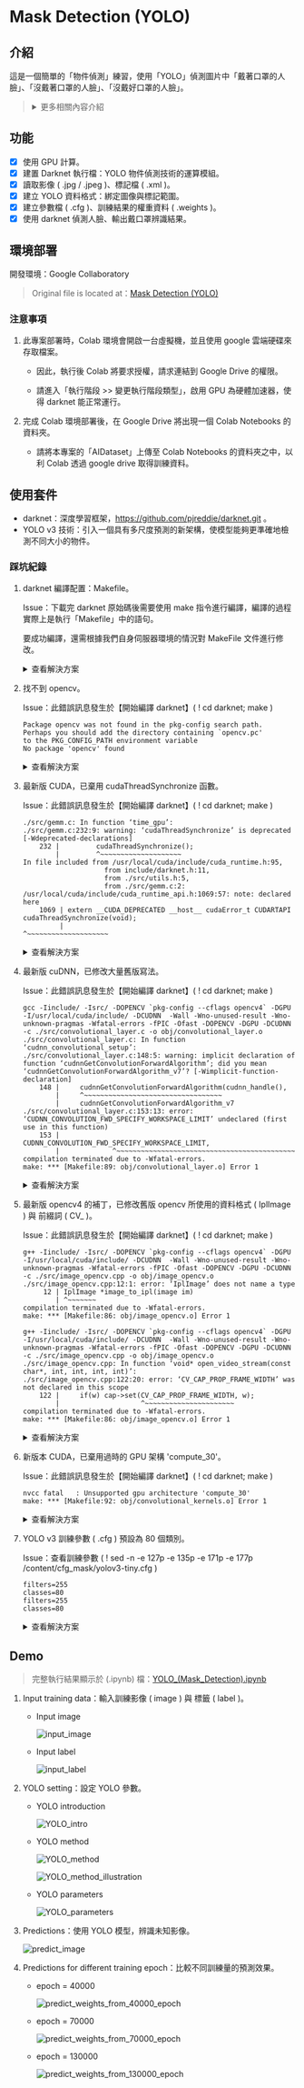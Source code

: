 # Mask Detection (YOLO)

## 介紹

這是一個簡單的「物件偵測」練習，使用「YOLO」偵測圖片中「戴著口罩的人臉」、「沒戴著口罩的人臉」、「沒戴好口罩的人臉」。

> <details>
> 
> <summary>更多相關內容介紹</summary>
> 
> <br>
> 
> > ### 物件偵測 與 影像辨識
> >
> > 物件偵測，除了要判斷影像中的所有物體各自屬於哪個類別之外，還要找出物體的位置。
> >
> > <details>
> >
> > <summary>更多詳細介紹</summary>
> > 
> > - CNN 對於物體的分類又快又好，但用 CNN 掃描，來辨識圖片中的各種物體的效率十分低下。
> > 
> >     - 最簡單的作法就是用 Sliding Windows 的概念，也就是用一個固定大小的框框，逐一的掃過整張圖片，每次框出來的圖像丟到 CNN 中去判斷類別。
> > 
> >     - 由於物體的大小是不可預知的，所以還要用不同大小的框框去偵測。
> >     
> >     - 表示我們對單一影像需要掃描非常多次，每掃一次都需要算一次 CNN，這會耗費大量的運算資源，而且速度很慢。
> > 
> > - YOLO 是一種用來辨識影像中物體的 AI 模型，讓電腦能夠快速地識別出一張圖片中的物體 + 它們的位置的技術。
> > 
> >     - 原本的物件偵測任務是利用「分類器」來進行，但 YOLO 將物件偵測視為一個「回歸 ( regression )」任務。
> > 
> >     - 從空間中分割出邊界框 ( Bounding Box ) 並且計算出類別「機率」。
> > 
> >     - 輸出包含 bounding box、confidence 及 class probability。
> > 
> > </details>
> 
> > ### YOLO
> > 
> > YOLO 的全名是 “You Only Look Once”，意思是電腦只需要看一眼圖片，就能完成物件的影像辨識和定位。
> > 
> > <details>
> >
> > <summary>更多詳細介紹</summary>
> >
> > - YOLO 物件偵測方式：
> > 
> >     將原圖拆成很多個 grid cell，然後在「每個 grid cell」進行「兩個 bounding box 的預測」和「屬於哪個類別的機率預測」，最後用閾值和 NMS ( Non-Maximum Suppression，非極大值抑制 ) 的方式得到結果。
> > 
> >     1. YOLO 會把原圖先平均分成 S×S 格。
> > 
> >         - 這邊假設原圖大小為 100 x 100，S 為 5，原圖就會被平均分成 5 × 5 的 grid cell ( 大小 = 20 × 20 )。
> > 
> >     2. 每個 grid cell 必須要負責預測「B 個 bounding boxes」和「屬於每個類別的機率」，每個 bounding box 會帶有 5 個預設值 ( x, y, w, h, and confidence )。
> > 
> >         - ( x, y ) 用來表示某一個物件在這個 grid cell 的中心座標，這個物件相對應的寬高分別為 w, h。
> >         
> >         - confidence 則是用來表示這個物件是否為一個物件的信心程度 ( confidence score )。
> > 
> >         - 參考資料：https://developer.aliyun.com/article/1309596
> > 
> >     3. 整體的概念就是如果要「被偵測的物件中心」落在哪一個 grid cell，那個 grid cell 就要負責偵測這個物件。
> >         
> >         - 如果物件在 grid cell 內，confidence score 就等於「預測的 bounding box」和「ground truth 事實」的 IOU ( intersection over union，重疊性 )。反之，如果在某個 grid cell 沒有任何物件，這時候 confidence score 就會是 0，
> > 
> > - YOLO 僅利用一個神經網路，進行一次 CNN 計算，來直接預測「邊界框」及「類別機率」。
> >     
> >     - 因為整個偵測過程只有使用單一個神經網路，因此可以視為是一個 End-to-End 的優化過程。
> > 
> >     - 這樣統一的架構，將物件定位和分類一起完成，執行速度十分快速，效率極高。
> > 
> > - YOLO 在邊界框預測上有很強的「空間限制」：每一個網格 ( grid ) 僅能生成預測「兩個」邊界框 ( Bounding Box )，並且只能有一個目標類別 ( class )。
> > 
> >     - 限制了 YOLO 對相鄰目標的預測。換句話說，YOLO 對於成群聚集 ( 密集 ) 的小物件 ( 例如鳥群、人群 ) 有預測上的困難。
> >     
> >     - YOLO 在精度上的缺失：雖然它可以快速識別影像中的目標，但很難精確定位某些目標，尤其是小物件。
> > 
> > - YOLO 是基於全域圖片進行推理，不像滑窗和 region proposal-base 演算法那樣只是基於感興趣區域做推理。
> > 
> >     - 由於 yolo 訓練和推理都是基於整張圖片，而 Fast R-CNN 是基於局部感興趣區域訓練，所以 Fast R-CNN 將背景誤認為目標的錯誤較多，yolo 的背景誤報相對地少了一半。
> > 
> >     - YOLO 對全域資訊有較好的效果 ( 大物件 / 離影像邊界很近的物件 )，但在小範圍 ( 小 / 密集 ) 的資訊上表現較差。
> > 
> > </details>
> 
> </details>

## 功能

- [x] 使用 GPU 計算。
- [x] 建置 Darknet 執行檔：YOLO 物件偵測技術的運算模組。
- [x] 讀取影像 ( .jpg / .jpeg )、標記檔 ( .xml )。
- [x] 建立 YOLO 資料格式：綁定圖像與標記範圍。
- [x] 建立參數檔 ( .cfg )、訓練結果的權重資料 ( .weights )。
- [x] 使用 darknet 偵測人臉、輸出戴口罩辨識結果。

## 環境部署

開發環境：Google Collaboratory

> Original file is located at：[Mask Detection (YOLO)](https://colab.research.google.com/drive/1Uz4uWqZA_iX05JBIcrV3KOCohoY_rfE2)

### 注意事項

1. 此專案部署時，Colab 環境會開啟一台虛擬機，並且使用 google 雲端硬碟來存取檔案。

    - 因此，執行後 Colab 將要求授權，請求連結到 Google Drive 的權限。
    
    - 請進入「執行階段 >> 變更執行階段類型」，啟用 GPU 為硬體加速器，使得 darknet 能正常運行。

2. 完成 Colab 環境部署後，在 Google Drive 將出現一個 Colab Notebooks 的資料夾。

    - 請將本專案的「AIDataset」上傳至 Colab Notebooks 的資料夾之中，以利 Colab 透過 google drive 取得訓練資料。

## 使用套件

- darknet：深度學習框架，https://github.com/pjreddie/darknet.git 。
- YOLO v3 技術：引入一個具有多尺度預測的新架構，使模型能夠更準確地檢測不同大小的物件。

### 踩坑紀錄

1. darknet 編譯配置：Makefile。
    
    Issue：下載完 darknet 原始碼後需要使用 make 指令進行編譯，編譯的過程實際上是執行「Makefile」中的語句。
    
    要成功編譯，還需根據我們自身伺服器環境的情況對 MakeFile 文件進行修改。
    
    <details>
    
    <summary>查看解決方案</summary>
    
    - Solve：修改 GPU, CUDNN, OpenCV 設定為 1，啟動調用。

        ```py
        ! sed -i "s/GPU=0/GPU=1/g" darknet/Makefile
        ! sed -i "s/CUDNN=0/CUDNN=1/g" darknet/Makefile
        ! sed -i "s/OPENCV=0/OPENCV=1/g" darknet/Makefile
        ```

    </details>

2. 找不到 opencv。

    Issue：此錯誤訊息發生於【開始編譯 darknet】( ! cd darknet; make )

    ```
    Package opencv was not found in the pkg-config search path.
    Perhaps you should add the directory containing `opencv.pc'
    to the PKG_CONFIG_PATH environment variable
    No package 'opencv' found
    ```
    
    <details>
    
    <summary>查看解決方案</summary>
    
    - Solve：修改 Makefile，將 opencv 改成 opencv4。

        ```py
        makefiletemp = open('darknet/Makefile','r+')
        list_of_lines = makefiletemp.readlines()

        list_of_lines[44] = "LDFLAGS+= `pkg-config --libs opencv4` -lstdc++" + "\n"
        list_of_lines[45] = "COMMON+= `pkg-config --cflags opencv4`" + "\n"

        makefiletemp = open('darknet/Makefile','w')
        makefiletemp.writelines(list_of_lines)
        makefiletemp.close()
        ```
    
    </details>

3. 最新版 CUDA，已棄用 cudaThreadSynchronize 函數。

    Issue：此錯誤訊息發生於【開始編譯 darknet】( ! cd darknet; make )

    ```
    ./src/gemm.c: In function ‘time_gpu’:
    ./src/gemm.c:232:9: warning: ‘cudaThreadSynchronize’ is deprecated [-Wdeprecated-declarations]
        232 |         cudaThreadSynchronize();
            |         ^~~~~~~~~~~~~~~~~~~~~
    In file included from /usr/local/cuda/include/cuda_runtime.h:95,
                        from include/darknet.h:11,
                        from ./src/utils.h:5,
                        from ./src/gemm.c:2:
    /usr/local/cuda/include/cuda_runtime_api.h:1069:57: note: declared here
        1069 | extern __CUDA_DEPRECATED __host__ cudaError_t CUDARTAPI cudaThreadSynchronize(void);
             |                                                         ^~~~~~~~~~~~~~~~~~~~~
    ```

    <details>
    
    <summary>查看解決方案</summary>

    - Solve：修改「darknet/src/gemm.c」的程式碼。

        - cuda 在 10.0 及之後的版本中刪除了 cudaThreadSynchronize 函數，改成使用另一個函數 cudaDeviceSynchronize。

        - 觀察報錯可知 error 出現在 gemm.c 的 232 行。

        ```py
        temp = open('darknet/src/gemm.c','r+')
        lines = temp.readlines()

        lines[231] = lines[231].replace('cudaThreadSynchronize', 'cudaDeviceSynchronize')

        temp = open('darknet/src/gemm.c','w')
        temp.writelines(lines)
        temp.close()
        ```

    </details>

4. 最新版 cuDNN，已修改大量舊版寫法。

    Issue：此錯誤訊息發生於【開始編譯 darknet】( ! cd darknet; make )

    ```
    gcc -Iinclude/ -Isrc/ -DOPENCV `pkg-config --cflags opencv4` -DGPU -I/usr/local/cuda/include/ -DCUDNN  -Wall -Wno-unused-result -Wno-unknown-pragmas -Wfatal-errors -fPIC -Ofast -DOPENCV -DGPU -DCUDNN -c ./src/convolutional_layer.c -o obj/convolutional_layer.o
    ./src/convolutional_layer.c: In function ‘cudnn_convolutional_setup’:
    ./src/convolutional_layer.c:148:5: warning: implicit declaration of function ‘cudnnGetConvolutionForwardAlgorithm’; did you mean ‘cudnnGetConvolutionForwardAlgorithm_v7’? [-Wimplicit-function-declaration]
        148 |     cudnnGetConvolutionForwardAlgorithm(cudnn_handle(),
            |     ^~~~~~~~~~~~~~~~~~~~~~~~~~~~~~~~~~~
            |     cudnnGetConvolutionForwardAlgorithm_v7
    ./src/convolutional_layer.c:153:13: error: ‘CUDNN_CONVOLUTION_FWD_SPECIFY_WORKSPACE_LIMIT’ undeclared (first use in this function)
        153 |             CUDNN_CONVOLUTION_FWD_SPECIFY_WORKSPACE_LIMIT,
            |             ^~~~~~~~~~~~~~~~~~~~~~~~~~~~~~~~~~~~~~~~~~~~~
    compilation terminated due to -Wfatal-errors.
    make: *** [Makefile:89: obj/convolutional_layer.o] Error 1
    ```
    
    <details>
    
    <summary>查看解決方案</summary>

    - Solve：修改「darknet/src/convolutional_layer.c」的程式碼。

        - cudnn 在 8.x 及之後的版本，已修改大量 cudnn7.x 的寫法。
    
            > 例如：對於原生於 cudnn7.x 的 darknet，新版本 cudnn8.x 已移除 CUDNN_CONVOLUTION_FWD_SPECIFY_WORKSPACE_LIMIT 相關定義。

        - 修改 convolutional_layer.c，增加針對 CUDNN_MAJOR>=8 的處理。

        ```py
        temp = open('darknet/src/convolutional_layer.c','r+')
        lines = temp.readlines()

        new_code =  """
            #if CUDNN_MAJOR >= 8
            int returnedAlgoCount;
            cudnnConvolutionFwdAlgoPerf_t		fw_results[ 2 * CUDNN_CONVOLUTION_FWD_ALGO_COUNT ];
            cudnnConvolutionBwdDataAlgoPerf_t	bd_results[ 2 * CUDNN_CONVOLUTION_BWD_DATA_ALGO_COUNT ];
            cudnnConvolutionBwdFilterAlgoPerf_t	bf_results[ 2 * CUDNN_CONVOLUTION_BWD_FILTER_ALGO_COUNT ];

            cudnnFindConvolutionForwardAlgorithm(cudnn_handle(),
                    l->srcTensorDesc,
                    l->weightDesc,
                    l->convDesc,
                    l->dstTensorDesc,
                    CUDNN_CONVOLUTION_FWD_ALGO_COUNT,
                    &returnedAlgoCount,
                fw_results);

            for(int algoIndex = 0; algoIndex < returnedAlgoCount; ++algoIndex){
                #if PRINT_CUDNN_ALGO > 0
                printf("^^^^ %s for Algo %d: %f time requiring %llu memory\\n",
                    cudnnGetErrorString(fw_results[algoIndex].status),
                    fw_results[algoIndex].algo, fw_results[algoIndex].time,
                    (unsigned long long)fw_results[algoIndex].memory
                );
                #endif
                if( fw_results[algoIndex].memory < MEMORY_LIMIT){
                    l->fw_algo = fw_results[algoIndex].algo;
                    break;
                }
            }

            cudnnFindConvolutionBackwardDataAlgorithm(cudnn_handle(),
                    l->weightDesc,
                    l->ddstTensorDesc,
                    l->convDesc,
                    l->dsrcTensorDesc,
                    CUDNN_CONVOLUTION_BWD_DATA_ALGO_COUNT,
                    &returnedAlgoCount,
                bd_results);

            for(int algoIndex = 0; algoIndex < returnedAlgoCount; ++algoIndex){
                #if PRINT_CUDNN_ALGO > 0
                printf("^^^^ %s for Algo %d: %f time requiring %llu memory\\n",
                    cudnnGetErrorString(bd_results[algoIndex].status),
                    bd_results[algoIndex].algo, bd_results[algoIndex].time,
                    (unsigned long long)bd_results[algoIndex].memory
                );
                #endif
                if( bd_results[algoIndex].memory < MEMORY_LIMIT){
                    l->bd_algo = bd_results[algoIndex].algo;
                    break;
                }
            }

            cudnnFindConvolutionBackwardFilterAlgorithm(cudnn_handle(),
                    l->srcTensorDesc,
                    l->ddstTensorDesc,
                    l->convDesc,
                    l->dweightDesc,
                    CUDNN_CONVOLUTION_BWD_FILTER_ALGO_COUNT,
                    &returnedAlgoCount,
                bf_results);

            for(int algoIndex = 0; algoIndex < returnedAlgoCount; ++algoIndex){
                #if PRINT_CUDNN_ALGO > 0
                printf("^^^^ %s for Algo %d: %f time requiring %llu memory\\n",
                    cudnnGetErrorString(bf_results[algoIndex].status),
                    bf_results[algoIndex].algo, bf_results[algoIndex].time,
                    (unsigned long long)bf_results[algoIndex].memory
                );
                #endif
                if( bf_results[algoIndex].memory < MEMORY_LIMIT){
                    l->bf_algo = bf_results[algoIndex].algo;
                    break;
                }
            }
            #else \n"""

        lines.insert(171, "\n   #endif \n\n")

        lines.insert(146, new_code)
        
        define_code = """
        #define PRINT_CUDNN_ALGO 0
        #define MEMORY_LIMIT 2000000000
        """

        lines.insert(10, define_code)

        temp = open('darknet/src/convolutional_layer.c','w')
        temp.writelines(lines)
        temp.close()
        ```

    </details>

5. 最新版 opencv4 的補丁，已修改舊版 opencv 所使用的資料格式 ( IplImage ) 與 前綴詞 ( CV_ )。

    Issue：此錯誤訊息發生於【開始編譯 darknet】( ! cd darknet; make )

    ```
    g++ -Iinclude/ -Isrc/ -DOPENCV `pkg-config --cflags opencv4` -DGPU -I/usr/local/cuda/include/ -DCUDNN  -Wall -Wno-unused-result -Wno-unknown-pragmas -Wfatal-errors -fPIC -Ofast -DOPENCV -DGPU -DCUDNN -c ./src/image_opencv.cpp -o obj/image_opencv.o
    ./src/image_opencv.cpp:12:1: error: ‘IplImage’ does not name a type
         12 | IplImage *image_to_ipl(image im)
            | ^~~~~~~~
    compilation terminated due to -Wfatal-errors.
    make: *** [Makefile:86: obj/image_opencv.o] Error 1
    ```

    ```
    g++ -Iinclude/ -Isrc/ -DOPENCV `pkg-config --cflags opencv4` -DGPU -I/usr/local/cuda/include/ -DCUDNN  -Wall -Wno-unused-result -Wno-unknown-pragmas -Wfatal-errors -fPIC -Ofast -DOPENCV -DGPU -DCUDNN -c ./src/image_opencv.cpp -o obj/image_opencv.o
    ./src/image_opencv.cpp: In function ‘void* open_video_stream(const char*, int, int, int, int)’:
    ./src/image_opencv.cpp:122:20: error: ‘CV_CAP_PROP_FRAME_WIDTH’ was not declared in this scope
        122 |     if(w) cap->set(CV_CAP_PROP_FRAME_WIDTH, w);
            |                    ^~~~~~~~~~~~~~~~~~~~~~~
    compilation terminated due to -Wfatal-errors.
    make: *** [Makefile:86: obj/image_opencv.o] Error 1
    ```

    <details>
    
    <summary>查看解決方案</summary>

    - Solve：修改「darknet/src/image_opencv.cpp」的程式碼。

        - 刪除 IplImage 轉換函數，直接將影像與 Mat 相互轉換。
        
        - Capture ( 擷取 ) 屬性，不再以 CV_ 開頭，因此需要從所有屬性 ( properties ) 中刪除該相關前綴，都以 CAP_PROP_ 開頭。

        ```py
        temp = open('darknet/src/image_opencv.cpp','r+')
        lines = temp.readlines()

        # 注意：須避免下方 modify_code 的 CV_8UC 被置換掉。
        for i in range(len(lines)):
            lines[i] = lines[i].replace("CV_","")

        lines[10] = "/* \n"
        lines[67] = "*/ \n"

        modify_code = """

        Mat image_to_mat(image im)
        {
            image copy = copy_image(im);
            constrain_image(copy);
            if(im.c == 3) rgbgr_image(copy);

            Mat m(cv::Size(im.w,im.h), CV_8UC(im.c));
            int x,y,c;

            int step = m.step;
            for(y = 0; y < im.h; ++y){
                for(x = 0; x < im.w; ++x){
                    for(c= 0; c < im.c; ++c){
                        float val = im.data[c*im.h*im.w + y*im.w + x];
                        m.data[y*step + x*im.c + c] = (unsigned char)(val*255);
                    }
                }
            }

            free_image(copy);
            return m;
        }

        image mat_to_image(Mat m)
        {

            int h = m.rows;
            int w = m.cols;
            int c = m.channels();
            image im = make_image(w, h, c);
            unsigned char *data = (unsigned char *)m.data;
            int step = m.step;
            int i, j, k;

            for(i = 0; i < h; ++i){
                for(k= 0; k < c; ++k){
                    for(j = 0; j < w; ++j){
                        im.data[k*w*h + i*w + j] = data[i*step + j*c + k]/255.;
                    }
                }
            }
            rgbgr_image(im);
            return im;
        }
        \n"""

        lines.insert(68, modify_code)

        temp = open('darknet/src/image_opencv.cpp','w')
        temp.writelines(lines)
        temp.close()
        ```

    </details>

6. 新版本 CUDA，已棄用過時的 GPU 架構 'compute_30'。

    Issue：此錯誤訊息發生於【開始編譯 darknet】( ! cd darknet; make )

    ```
    nvcc fatal   : Unsupported gpu architecture 'compute_30'
    make: *** [Makefile:92: obj/convolutional_kernels.o] Error 1
    ```

    <details>
    
    <summary>查看解決方案</summary>

    - Solve：修改 Makefile。
        
        - 註解 【ARCH= -gencode arch=compute_30,code=sm_30 \】。
        
        - 下一行順延補上 【ARCH= 】。

        ```py
        makefiletemp = open('darknet/Makefile','r+')
        list_of_lines = makefiletemp.readlines()

        list_of_lines[6] = "# " + list_of_lines[6]
        list_of_lines[7] = "ARCH= " + list_of_lines[7].strip() + "\n"

        makefiletemp = open('darknet/Makefile','w')
        makefiletemp.writelines(list_of_lines)
        makefiletemp.close()
        ```

    </details>

7. YOLO v3 訓練參數 ( .cfg ) 預設為 80 個類別。
    
    Issue：查看訓練參數 ( ! sed -n -e 127p -e 135p -e 171p -e 177p /content/cfg_mask/yolov3-tiny.cfg )
    
    ```
    filters=255
    classes=80
    filters=255
    classes=80
    ```
    
    <details>
    
    <summary>查看解決方案</summary>

    - Solve：修改「yolov3-tiny.cfg」。

        - YOLOV3 偵測的濾鏡【 filter = ( C + 5 ) * B 】。
        
            > C 是 class 類別數量；B 是每個 Feature Map 可以偵測的 Bounding Box 數量；
            > 
            > 5 代表的是此 Bounding Box 的網格特徵 ( x, y, w, h, confidence score )。

        - 原本設定 80 個 class：filter = ( 80 + 5 ) * 3 = 255。
        
        - 調整成，3 個 class：filter = ( 3 + 5 ) * 3 = 24。
            
            > good：有戴口罩；bad：沒戴口罩；none：沒戴好口罩
    
        ```py
        # line 127: filters
        ! sed -i '127s/255/24/' /content/cfg_mask/yolov3-tiny.cfg

        # line 135: classes
        ! sed -i '135s/80/3/' /content/cfg_mask/yolov3-tiny.cfg

        # line 171: filters
        ! sed -i '171s/255/24/' /content/cfg_mask/yolov3-tiny.cfg

        # line 177: classes
        ! sed -i '177s/80/3/' /content/cfg_mask/yolov3-tiny.cfg
        ```

    </details>

## Demo

> 完整執行結果顯示於 (.ipynb) 檔：[YOLO_(Mask_Detection).ipynb](YOLO_(Mask_Detection).ipynb)

1. Input training data：輸入訓練影像 ( image ) 與 標籤 ( label )。

    - Input image
    
        ![input_image](./assets/images/1.%20input_image.JPG)
    
    - Input label
    
        ![input_label](./assets/images/1.%20input_label.JPG)

2. YOLO setting：設定 YOLO 參數。

    - YOLO introduction

        ![YOLO_intro](./assets/images/2-1.%20YOLO_intro.JPG)
    
    - YOLO method
        
        ![YOLO_method](./assets/images/2-2.%20YOLO_method.JPG)
        
        ![YOLO_method_illustration](./assets/images/2-3.%20YOLO_method_illustration.JPG)
    
    - YOLO parameters
    
        ![YOLO_parameters](./assets/images/2-4.%20YOLO_parameters.JPG)

3. Predictions：使用 YOLO 模型，辨識未知影像。

    ![predict_image](./assets/images/3.%20predict_image.JPG)

4. Predictions for different training epoch：比較不同訓練量的預測效果。

    - epoch = 40000
        
        ![predict_weights_from_40000_epoch](./assets/images/4.%20predict_weights_from_40000_epoch.JPG)

    - epoch = 70000
        
        ![predict_weights_from_70000_epoch](./assets/images/4.%20predict_weights_from_70000_epoch.JPG)

    - epoch = 130000
        
        ![predict_weights_from_130000_epoch](./assets/images/4.%20predict_weights_from_130000_epoch.JPG)

